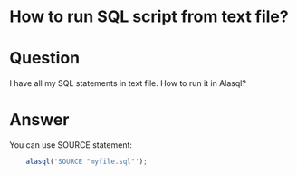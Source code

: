 # How to run SQL script from text file?

# Question
I have all my SQL statements in text file. How to run it in Alasql?

# Answer
You can use SOURCE statement:
```js
    alasql('SOURCE "myfile.sql"');
```